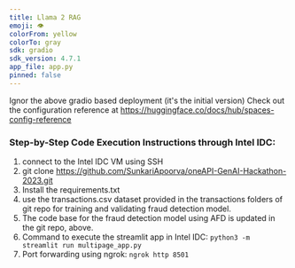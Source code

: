```yaml
---
title: Llama 2 RAG
emoji: 👁
colorFrom: yellow
colorTo: gray
sdk: gradio
sdk_version: 4.7.1
app_file: app.py
pinned: false
---
```


Ignor the above gradio based deployment (it's the initial version)
Check out the configuration reference at https://huggingface.co/docs/hub/spaces-config-reference

### Step-by-Step Code Execution Instructions through Intel IDC:
  1. connect to the Intel IDC VM using SSH
  2. git clone https://github.com/SunkariApoorva/oneAPI-GenAI-Hackathon-2023.git
  3. Install the requirements.txt
  4. use the transactions.csv dataset provided in the transactions folders of git repo for training and validating fraud detection model.
  5. The code base for the fraud detection model using AFD is updated in the git repo, above.
  6. Command to execute the streamlit app in Intel IDC: ``` python3 -m streamlit run multipage_app.py ```
  7. Port forwarding using ngrok: ``` ngrok http 8501 ```


